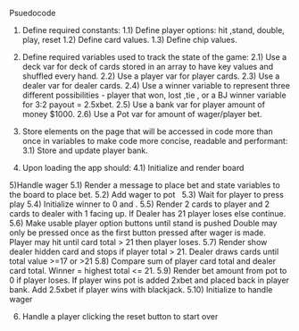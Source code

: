 Psuedocode

1) Define required constants:
  1.1) Define player options: hit ,stand, double, play, reset
  1.2) Define card values.
  1.3) Define chip values.
  
2) Define required variables used to track the state of the game:
  2.1) Use a deck var for deck of cards stored in an array to have key values and shuffled every hand.
  2.2) Use a player var for player cards.
  2.3) Use a dealer var for dealer cards.
  2.4) Use a winner variable to represent three different possibilities - player that won, lost ,tie , or  a BJ winner variable for 3:2 payout = 2.5xbet.
  2.5) Use a bank var for player amount of money $1000.
  2.6) Use a Pot var for amount of wager/player bet.


3) Store elements on the page that will be accessed in code more than once in variables to make code more concise, readable and performant:
 3.1) Store and update player bank.

4) Upon loading the app should:
  4.1) Initialize and render board
  
5)Handle wager
  5.1) Render a message to place bet and state variables to the board to place bet.
  5.2) Add wager to pot     5.3) Wait for player to press play
  5.4) Initialize winner to 0 and . 
  5.5) Render 2 cards to player and 2 cards to dealer with 1 facing up. If Dealer has 21 player loses else continue.
  5.6) Make usable player option buttons until stand is pushed Double may only be pressed once as the first button pressed after wager is made. Player may hit until card total > 21 then player loses.
  5.7) Render show dealer hidden card and stops if player total > 21. Dealer draws cards until total value >=17 or >21
  5.8) Compare sum of player card total and dealer card total. Winner = highest total <= 21.
  5.9) Render bet amount from pot to 0 if player loses. If player wins pot is added 2xbet and placed back in player bank. Add 2.5xbet if player wins with blackjack. 
 5.10) Initialize to handle wager

6) Handle a player clicking the reset button to start over